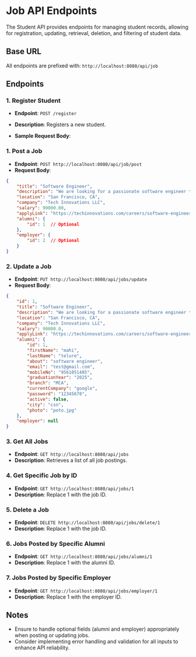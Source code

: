 # Job API Endpoints

The Student API provides endpoints for managing student records, allowing for registration, updating, retrieval, deletion, and filtering of student data.

## Base URL

All endpoints are prefixed with: `http://localhost:8080/api/job`

## Endpoints

### 1. Register Student

* **Endpoint**: `POST /register`

* **Description**: Registers a new student.

* **Sample Request Body**:

### 1. Post a Job
* **Endpoint**: `POST http://localhost:8080/api/job/post`
* **Request Body**:

```json
{
    "title": "Software Engineer",
    "description": "We are looking for a passionate software engineer to join our dynamic team. The ideal candidate should have experience in full-stack development.",
    "location": "San Francisco, CA",
    "company": "Tech Innovations LLC",
    "salary": 90000.00,
    "applyLink": "https://techinnovations.com/careers/software-engineer",
    "alumni": {
        "id": 1  // Optional
    },
    "employer": {
        "id": 2  // Optional
    }
}
```

### 2. Update a Job
* **Endpoint**: `PUT http://localhost:8080/api/jobs/update`
* **Request Body**:

```json
{
    "id": 1,
    "title": "Software Engineer",
    "description": "We are looking for a passionate software engineer to join our dynamic team. The ideal candidate should have experience in full-stack development.",
    "location": "San Francisco, CA",
    "company": "Tech Innovations LLC",
    "salary": 90000.0,
    "applyLink": "https://techinnovations.com/careers/software-engineer",
    "alumni": {
        "id": 1,
        "firstName": "mahi",
        "lastName": "telure",
        "about": "software engineer",
        "email": "test@gmail.com",
        "mobileNo": "9561051485",
        "graduationYear": "2025",
        "branch": "MCA",
        "currentCompany": "google",
        "password": "12345678",
        "active": false,
        "city": "csn",
        "photo": "poto.jpg"
    },
    "employer": null
}
```

### 3. Get All Jobs
* **Endpoint**: `GET http://localhost:8080/api/jobs`
* **Description**: Retrieves a list of all job postings.

### 4. Get Specific Job by ID
* **Endpoint**: `GET http://localhost:8080/api/jobs/1`
* **Description**: Replace 1 with the job ID.

### 5. Delete a Job
* **Endpoint**: `DELETE http://localhost:8080/api/jobs/delete/1`
* **Description**: Replace 1 with the job ID.

### 6. Jobs Posted by Specific Alumni
* **Endpoint**: `GET http://localhost:8080/api/jobs/alumni/1`
* **Description**: Replace 1 with the alumni ID.

### 7. Jobs Posted by Specific Employer
* **Endpoint**: `GET http://localhost:8080/api/jobs/employer/1`
* **Description**: Replace 1 with the employer ID.

## Notes
* Ensure to handle optional fields (alumni and employer) appropriately when posting or updating jobs.
* Consider implementing error handling and validation for all inputs to enhance API reliability.